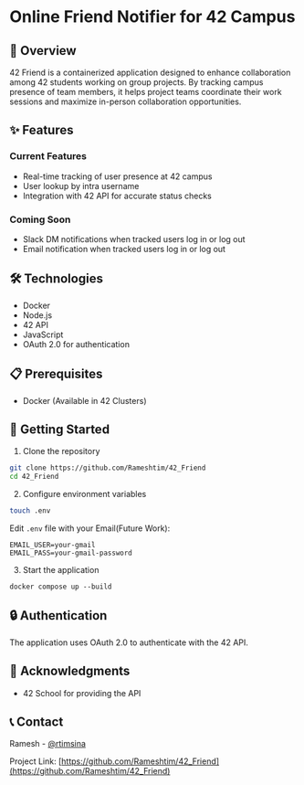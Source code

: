 # Online Friend Notifier for 42 Campus

## 🎯 Overview
42 Friend is a containerized application designed to enhance collaboration among 42 students working on group projects. By tracking campus presence of team members, it helps project teams coordinate their work sessions and maximize in-person collaboration opportunities.

## ✨ Features
### Current Features
- Real-time tracking of user presence at 42 campus
- User lookup by intra username
- Integration with 42 API for accurate status checks

### Coming Soon
- Slack DM notifications when tracked users log in or log out
- Email notification when tracked users log in or log out

## 🛠️ Technologies
- Docker
- Node.js
- 42 API
- JavaScript
- OAuth 2.0 for authentication

## 📋 Prerequisites
- Docker (Available in 42 Clusters)


## 🚀 Getting Started

1. Clone the repository
```bash
git clone https://github.com/Rameshtim/42_Friend
cd 42_Friend
```

2. Configure environment variables
```bash
touch .env
```
Edit `.env` file with your Email(Future Work):
```
EMAIL_USER=your-gmail
EMAIL_PASS=your-gmail-password
```

3. Start the application
```Docker
docker compose up --build
```

## 🔒 Authentication
The application uses OAuth 2.0 to authenticate with the 42 API. 



## 🙏 Acknowledgments
- 42 School for providing the API

## 📞 Contact
Ramesh - [@rtimsina](https://github.com/Rameshtim)

Project Link: [https://github.com/Rameshtim/42_Friend](https://github.com/Rameshtim/42_Friend)